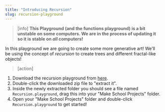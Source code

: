```yaml
---
title: "Introducing Recursion"
slug: recursion-playground
---
```


> [info]
> **This Playground (and the functions playground) is a bit unstable on some computers. We are in the process of updating it so it is stable on _all_ computers!**

In this playground we are going to create some more generative art! We'll be using the concept of _recursion_ to create trees and different fractal-like objects!

> [action]
>
1. Download the recursion playground from [here](https://github.com/MakeSchool-Tutorials/Intro-Recursion-Trees-Swift-Playground/archive/master.zip).
1. Double-click the downloaded zip file to "extract it".
1. Inside the newly extracted folder you should see a file named `Recursion.playground`, drag this into your "Make School Projects" folder.
1. Open your "Make School Projects" folder and double-click `Recursion.playground` to get started!
